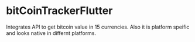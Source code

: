 # bitCoinTrackerFlutter
Integrates API to get bitcoin value in 15 currencies. Also it is platform speific and looks native in differnt platforms.

